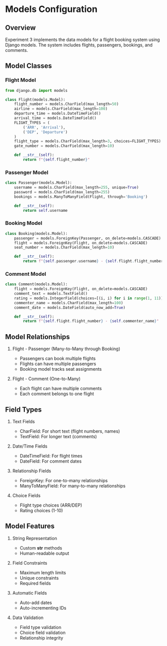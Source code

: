 # Models Configuration

## Overview

Experiment 3 implements the data models for a flight booking system using Django models. The system includes flights, passengers, bookings, and comments.

## Model Classes

### Flight Model

```python
from django.db import models

class Flight(models.Model):
    flight_number = models.CharField(max_length=50)
    airline = models.CharField(max_length=100)
    departure_time = models.DateTimeField()
    arrival_time = models.DateTimeField()
    FLIGHT_TYPES = (
        ('ARR', 'Arrival'),
        ('DEP', 'Departure')
    )
    flight_type = models.CharField(max_length=3, choices=FLIGHT_TYPES)
    gate_number = models.CharField(max_length=10)

    def __str__(self):
        return f"{self.flight_number}"
```

### Passenger Model

```python
class Passenger(models.Model):
    username = models.CharField(max_length=255, unique=True)
    password = models.CharField(max_length=255)
    bookings = models.ManyToManyField(Flight, through='Booking')

    def __str__(self):
        return self.username
```

### Booking Model

```python
class Booking(models.Model):
    passenger = models.ForeignKey(Passenger, on_delete=models.CASCADE)
    flight = models.ForeignKey(Flight, on_delete=models.CASCADE)
    seat_number = models.CharField(max_length=10)

    def __str__(self):
        return f"{self.passenger.username} - {self.flight.flight_number}"
```

### Comment Model

```python
class Comment(models.Model):
    flight = models.ForeignKey(Flight, on_delete=models.CASCADE)
    comment_text = models.TextField()
    rating = models.IntegerField(choices=[(i, i) for i in range(1, 11)])
    commenter_name = models.CharField(max_length=100)
    comment_date = models.DateField(auto_now_add=True)

    def __str__(self):
        return f"{self.flight.flight_number} - {self.commenter_name}"
```

## Model Relationships

1. Flight - Passenger (Many-to-Many through Booking)
   - Passengers can book multiple flights
   - Flights can have multiple passengers
   - Booking model tracks seat assignments

2. Flight - Comment (One-to-Many)
   - Each flight can have multiple comments
   - Each comment belongs to one flight

## Field Types

1. Text Fields
   - CharField: For short text (flight numbers, names)
   - TextField: For longer text (comments)

2. Date/Time Fields
   - DateTimeField: For flight times
   - DateField: For comment dates

3. Relationship Fields
   - ForeignKey: For one-to-many relationships
   - ManyToManyField: For many-to-many relationships

4. Choice Fields
   - Flight type choices (ARR/DEP)
   - Rating choices (1-10)

## Model Features

1. String Representation
   - Custom __str__ methods
   - Human-readable output

2. Field Constraints
   - Maximum length limits
   - Unique constraints
   - Required fields

3. Automatic Fields
   - Auto-add dates
   - Auto-incrementing IDs

4. Data Validation
   - Field type validation
   - Choice field validation
   - Relationship integrity 